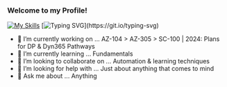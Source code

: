 ### Welcome to my Profile!

[![My Skills](https://skillicons.dev/icons?i=azure,git,github,postgres,powershell&perline=5)](https://skillicons.dev)
[![Typing SVG](https://readme-typing-svg.demolab.com?font=Fira+Code&size=18&pause=1000&multiline=true&width=435&lines=Satan+Loves+Printers;Welcome+to+the+Wiki!)](https://git.io/typing-svg)

- 🔭 I’m currently working on ... AZ-104 > AZ-305 > SC-100 | 2024: Plans for DP & Dyn365 Pathways
- 🌱 I’m currently learning ... Fundamentals
- 👯 I’m looking to collaborate on ... Automation & learning techniques
- 🤔 I’m looking for help with ... Just about anything that comes to mind
- 💬 Ask me about ... Anything

